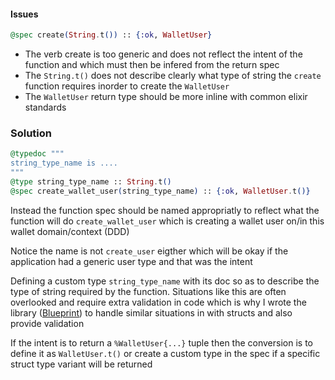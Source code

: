 #### Issues

```elixir
@spec create(String.t()) :: {:ok, WalletUser}
```
- The verb create is too generic and does not reflect the intent of the function and which must then be infered from the return spec 
- The `String.t()` does not describe clearly what type of string the `create` function requires inorder to create the `WalletUser`
- The `WalletUser` return type should be more inline with common elixir standards


### Solution

```elixir
@typedoc """
string_type_name is ....
"""
@type string_type_name :: String.t()
@spec create_wallet_user(string_type_name) :: {:ok, WalletUser.t()}
```

Instead the function spec should be named appropriatly to reflect what the
function will do `create_wallet_user` which is creating a wallet user on/in 
this wallet domain/context (DDD)

Notice the name is not `create_user` eigther which will be okay
if the application had a generic user type and that was the intent

Defining a custom type `string_type_name` with its doc so as to
describe the type of string required by the function. 
Situations like this are often overlooked and require extra validation in code
which is why I wrote the library ([Blueprint](https://github.com/mfoncho/blueprint)) 
to handle similar situations in with structs and also provide validation

If the intent is to return a `%WalletUser{...}` tuple then the conversion is to define it as `WalletUser.t()` or create a custom type in the spec if a specific struct type variant will be returned

